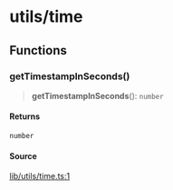 # utils/time

## Functions

### getTimestampInSeconds()

> **getTimestampInSeconds**(): `number`

#### Returns

`number`

#### Source

[lib/utils/time.ts:1](https://github.com/PufferFinance/puffer-sdk/blob/06a39bc3698c30dd13fb1bc00df2e907256639ac/lib/utils/time.ts#L1)
